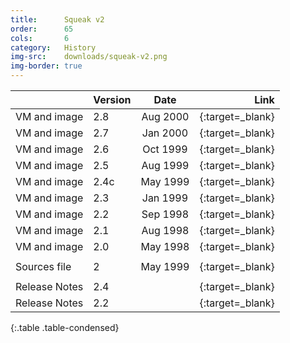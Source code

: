 ```yaml
---
title:      Squeak v2
order:      65
cols:       6
category:   History
img-src:    downloads/squeak-v2.png
img-border: true
---
```


|                   | Version | Date     | Link                                                       |
| ----------------- |:------- |:--------:| ----------------------------------------------------------:|
| VM and image      | 2.8     | Aug 2000 | [<i class="fa fa-external-link"></i>][28]{:target=_blank}  |
| VM and image      | 2.7     | Jan 2000 | [<i class="fa fa-external-link"></i>][27]{:target=_blank}  |
| VM and image      | 2.6     | Oct 1999 | [<i class="fa fa-external-link"></i>][26]{:target=_blank}  |
| VM and image      | 2.5     | Aug 1999 | [<i class="fa fa-external-link"></i>][25]{:target=_blank}  |
| VM and image      | 2.4c    | May 1999 | [<i class="fa fa-external-link"></i>][24]{:target=_blank}  |
| VM and image      | 2.3     | Jan 1999 | [<i class="fa fa-external-link"></i>][23]{:target=_blank}  |
| VM and image      | 2.2     | Sep 1998 | [<i class="fa fa-external-link"></i>][22]{:target=_blank}  |
| VM and image      | 2.1     | Aug 1998 | [<i class="fa fa-external-link"></i>][21]{:target=_blank}  |
| VM and image      | 2.0     | May 1998 | [<i class="fa fa-external-link"></i>][20]{:target=_blank}  |
|                   |         |          |                                                            |
| Sources file      | 2       | May 1999 | [<i class="fa fa-download"></i>][2s]{:target=_blank}       |
|                   |         |          |                                                            |
| Release Notes     | 2.4     |          | [<i class="fa fa-external-link"></i>][24r]{:target=_blank} |
| Release Notes     | 2.2     |          | [<i class="fa fa-external-link"></i>][22r]{:target=_blank} |
{:.table .table-condensed}

[28]: http://ftp.squeak.org/2.8/
[27]: http://ftp.squeak.org/2.7/
[26]: http://ftp.squeak.org/2.6/
[25]: http://ftp.squeak.org/2.5/
[24]: http://ftp.squeak.org/2.4/
[23]: http://ftp.squeak.org/2.3/
[22]: http://ftp.squeak.org/2.2/
[21]: http://ftp.squeak.org/2.1/
[20]: http://ftp.squeak.org/2.0/
[2s]: http://ftp.squeak.org/sources_files/SqueakV2.sources.gz
[24r]: http://wiki.squeak.org/squeak/5782
[22r]: http://wiki.squeak.org/squeak/5809
